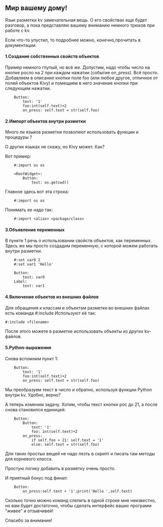 ## Мир вашему дому!

Язык разметки kv замечательная вещь.
О его свойствах еще будет разговор, а пока
представляю вашему вниманию немного трюков при работе с kv. 

Если что-то упустил, то подробнее можно, конечно,прочитать в документации. 
	
#### 1.Создание собственных свойств объектов
		
Пример немного глупый, но всё же. Допустим,
надо чтобы число на кнопке росло на 2
при каждом нажатии (событие on_press). Всё просто. 
Добавляем в описание кнопки поле foo 
(или любое другое, отличное от полей объектов Kivy)
и помещаем в него значение кнопки при следующем нажатии.
		 
		Button:
			text: '1'
			foo:int(self.text)+2
			on_press: self.text = str(self.foo)
		
#### 2.Импорт объектов внутри разметки
	
Много ли языков разметки позволяют использовать
функции и процедуры ?

О других языках не скажу, но Kivy может. Как?

Вот пример:
		
		#:import os os
		
		<RootWidget>:
			Button:
				text: os.getcwd()
Главное здесь вот эта строка:
		
		#:import os os
Понимать ее надо так:
		
		#:import <alias> <package/class>
	
#### 3.Объявление переменных
	
В пункте 1 речь о использовании свойств 
объектов, как переменных. Здесь же мы
просто создадим переменную, с которой
можем работать внутри разметки.
		
		
		#:set var0 2
		#:set var1 'Hello'
		
		Button:
			text: var0
		Label:
			text: var1
		
#### 4.Включение объектов из внешних файлов

Для обращения к классам и объектам разметки
во внешних файлах есть команда #:include
Используют её так:
	
	#:include <filename>
После этого можете в разметке использовать
объекты из других kv-файлов.
	
#### 5.Python-выражения
	
Снова вспомним пункт 1:
		
		Button:
			text: '1'
			foo:int(self.text)+2
			on_press: self.text = str(self.foo)
		
Мы преобразуем текст в число и обратно,
используя функции Python внутри kv. Удобно, верно?

А теперь изменим задачу. Хотим, чтобы текст 
кнопки рос до 21, а после снова становился единицей:
		
		Button:
			Button:
				text: '1'
				foo: int(self.text)+2
			on_press: 
	            if self.foo > 21: self.text = '1'
	            else: self.text = str(self.foo)
		
Для таких простых вещей не надо лезть в скрипт 
и писать там методы для корневого класса.

Простую логику добавить в разметку очень просто.

И приятный бонус под финал:
		
		Button:
			on_press:self.text + '1';print('Hello ',self.text)
		
Сколько точно можно команд слепить в одной строке мне неизвестно,
но вам будет достаточно, чтобы сделать интерфейс ваших программ
"живее" и отзывчивей!
		
Спасибо за внимание!		
